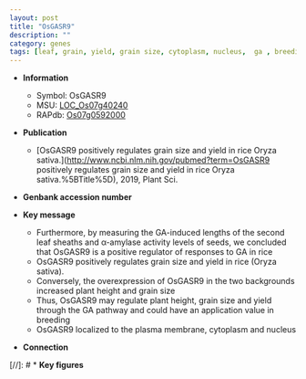 ```yaml
---
layout: post
title: "OsGASR9"
description: ""
category: genes
tags: [leaf, grain, yield, grain size, cytoplasm, nucleus,  ga , breeding, height, plant height, GA, plasma membrane]
---
```


* **Information**  
    + Symbol: OsGASR9  
    + MSU: [LOC_Os07g40240](http://rice.plantbiology.msu.edu/cgi-bin/ORF_infopage.cgi?orf=LOC_Os07g40240)  
    + RAPdb: [Os07g0592000](http://rapdb.dna.affrc.go.jp/viewer/gbrowse_details/irgsp1?name=Os07g0592000)  

* **Publication**  
    + [OsGASR9 positively regulates grain size and yield in rice Oryza sativa.](http://www.ncbi.nlm.nih.gov/pubmed?term=OsGASR9 positively regulates grain size and yield in rice Oryza sativa.%5BTitle%5D), 2019, Plant Sci.

* **Genbank accession number**  

* **Key message**  
    + Furthermore, by measuring the GA-induced lengths of the second leaf sheaths and α-amylase activity levels of seeds, we concluded that OsGASR9 is a positive regulator of responses to GA in rice
    + OsGASR9 positively regulates grain size and yield in rice (Oryza sativa).
    + Conversely, the overexpression of OsGASR9 in the two backgrounds increased plant height and grain size
    + Thus, OsGASR9 may regulate plant height, grain size and yield through the GA pathway and could have an application value in breeding
    + OsGASR9 localized to the plasma membrane, cytoplasm and nucleus

* **Connection**  

[//]: # * **Key figures**  


